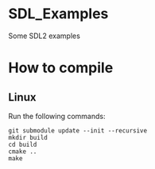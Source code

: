 # SDL_Examples
Some SDL2 examples

# How to compile

## Linux
Run the following commands:

```
git submodule update --init --recursive
mkdir build
cd build
cmake ..
make
```
